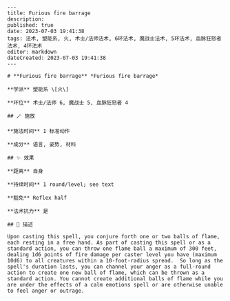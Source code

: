 
    ---
    title: Furious fire barrage
    description: 
    published: true
    date: 2023-07-03 19:41:38
    tags: 法术, 塑能系, 火, 术士/法师法术, 6环法术, 魔战士法术, 5环法术, 血脉狂怒者法术, 4环法术
    editor: markdown
    dateCreated: 2023-07-03 19:41:38
    ---

    # **Furious fire barrage** *Furious fire barrage*

    **学派** 塑能系 \[火\] 

    **环位** 术士/法师 6, 魔战士 5, 血脉狂怒者 4

    ## 🪄 施放

    **施法时间** 1 标准动作

    **成分** 语言, 姿势, 材料

    ## ✨ 效果  

    **距离** 自身  

    **持续时间** 1 round/level; see text 

    **豁免** Reflex half

    **法术抗力** 是

    ## 📖 描述

    Upon casting this spell, you conjure forth one or two balls of flame, each resting in a free hand. As part of casting this spell or as a standard action, you can throw one flame ball a maximum of 300 feet, dealing 1d6 points of fire damage per caster level you have (maximum 10d6) to all creatures within a 10-foot-radius spread.  So long as the spell's duration lasts, you can channel your anger as a full-round action to create one new ball of flame, which can be thrown as a standard action. You cannot create additional balls of flame while you are under the effects of a calm emotions spell or are otherwise unable to feel anger or outrage.
    